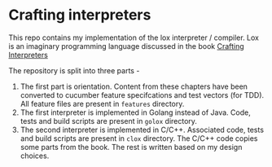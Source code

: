 # Crafting interpreters

This repo contains my implementation of the lox interpreter / compiler. Lox is an imaginary programming language discussed in the book [Crafting Interpreters]

The repository is split into three parts -
1. The first part is orientation. Content from these chapters have been converted to cucumber feature specifcations and test vectors (for TDD). All feature files are present in `features` directory.
1. The first interpreter is implemented in Golang instead of Java. Code, tests and build scripts are present in `golox` directory.
1. The second interpreter is implemented in C/C++. Associated code, tests and build scripts are present in `clox` directory. The C/C++ code copies some parts from the book. The rest is written based on my design choices.

[Crafting Interpreters]:<http://www.craftinginterpreters.com>
